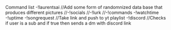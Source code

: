 Command list
-!laurentsai //Add some form of randomnized data base that produces different pictures
//-!socials
//-!lurk
//-!commands
-!watchtime
-!uptime
-!songrequest //Take link and push to yt playlist
-!discord //Checks if user is a sub and if true then sends a dm with discord link
